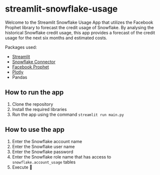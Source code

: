# streamlit-snowflake-usage
Welcome to the Streamlit Snowflake Usage App that utilizes the Facebook Prophet library to forecast the credit usage of Snowflake. 
By analysing the historical Snowflake credit usage, this app provides a forecast of the credit usage for the next six months and estimated costs.

Packages used:
- [Streamlit](https://streamlit.io)
- [Snowflake Connector](https://docs.snowflake.com/developer-guide/python-connector/python-connector)
- [Facebook Prophet](https://facebook.github.io/prophet/)
- [Plotly](https://plotly.com)
- Pandas

## How to run the app
1. Clone the repository
2. Install the required libraries
3. Run the app using the command `streamlit run main.py`

## How to use the app
1. Enter the Snowflake account name
2. Enter the Snowflake user name
3. Enter the Snowflake password
4. Enter the Snowflake role name that has access to `snowflake.account_usage` tables
5. Execute 🚀
